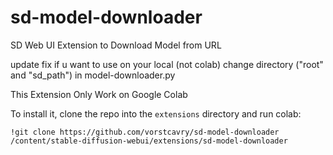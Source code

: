 # sd-model-downloader
SD Web UI Extension to Download Model from URL

update fix
if u want to use on your local (not colab)
change directory ("root" and "sd_path") in  model-downloader.py



This Extension Only Work on Google Colab

To install it, clone the repo into the `extensions` directory and run colab:

`!git clone https://github.com/vorstcavry/sd-model-downloader /content/stable-diffusion-webui/extensions/sd-model-downloader`


